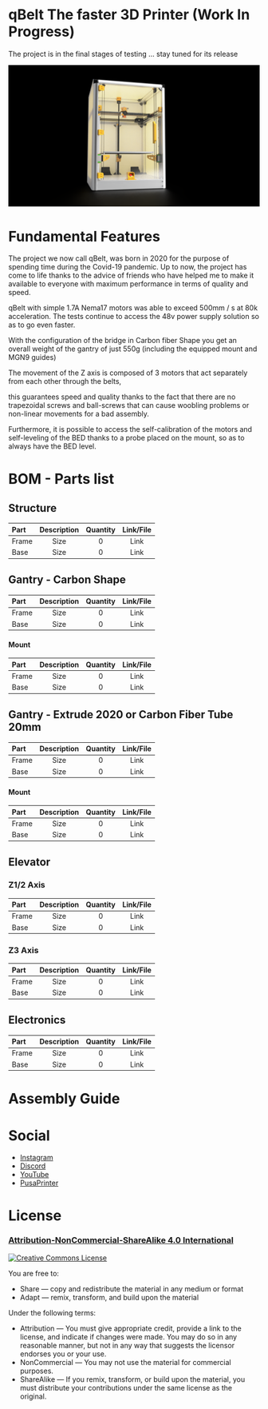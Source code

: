# qBelt The faster 3D Printer (Work In Progress)

The project is in the final stages of testing ... stay tuned for its release

![](IMG/qbelt.png)



# Fundamental Features

The project we now call qBelt, was born in 2020 for the purpose of spending time during the Covid-19 pandemic. 
Up to now, the project has come to life thanks to the advice of friends who have helped me to make it available to everyone with maximum performance in terms of quality and speed.

qBelt with simple 1.7A Nema17 motors was able to exceed 500mm / s at 80k acceleration. 
The tests continue to access the 48v power supply solution so as to go even faster.

With the configuration of the bridge in Carbon fiber Shape you get an overall weight of the gantry of just 550g (including the equipped mount and MGN9 guides)

The movement of the Z axis is composed of 3 motors that act separately from each other through the belts, 

this guarantees speed and quality thanks to the fact that there are no trapezoidal screws and ball-screws that can cause woobling problems or non-linear movements for a bad assembly. 

Furthermore, it is possible to access the self-calibration of the motors and self-leveling of the BED thanks to a probe placed on the mount, so as to always have the BED level.

# BOM - Parts list

## Structure

| Part  |      Description      | Quantity | Link/File | 
| :---         |     :---:      |     :---:     |  :---: |
| Frame   | Size          | 0             |  Link  |
| Base    | Size           | 0             |  Link  |

## Gantry - Carbon Shape

| Part  |      Description      | Quantity | Link/File | 
| :---         |     :---:      |     :---:     |  :---: |
| Frame   | Size          | 0             |  Link  |
| Base    | Size           | 0             |  Link  |

#### Mount

| Part  |      Description      | Quantity | Link/File | 
| :---         |     :---:      |     :---:     |  :---: |
| Frame   | Size          | 0             |  Link  |
| Base    | Size           | 0             |  Link  |

## Gantry - Extrude 2020 or Carbon Fiber Tube 20mm

| Part  |      Description      | Quantity | Link/File | 
| :---         |     :---:      |     :---:     |  :---: |
| Frame   | Size          | 0             |  Link  |
| Base    | Size           | 0             |  Link  |

#### Mount 

| Part  |      Description      | Quantity | Link/File | 
| :---         |     :---:      |     :---:     |  :---: |
| Frame   | Size          | 0             |  Link  |
| Base    | Size           | 0             |  Link  |

## Elevator 

### Z1/2 Axis 

| Part  |      Description      | Quantity | Link/File | 
| :---         |     :---:      |     :---:     |  :---: |
| Frame   | Size          | 0             |  Link  |
| Base    | Size           | 0             |  Link  |

### Z3 Axis

| Part  |      Description      | Quantity | Link/File | 
| :---         |     :---:      |     :---:     |  :---: |
| Frame   | Size          | 0             |  Link  |
| Base    | Size           | 0             |  Link  |

## Electronics

| Part  |      Description      | Quantity | Link/File | 
| :---         |     :---:      |     :---:     |  :---: |
| Frame   | Size          | 0             |  Link  |
| Base    | Size           | 0             |  Link  |

# Assembly Guide

# Social

- [Instagram](https://www.instagram.com/faq_t0tum/)
- [Discord](https://discord.gg/3S2ZAGSf)
- [YouTube](https://www.youtube.com/channel/UCHJ_528ZI0BcSU-QA8kIJlg)
- [PusaPrinter](https://www.prusaprinters.org/social/218145-faqtotum/about)


# License 
### [Attribution-NonCommercial-ShareAlike 4.0 International](http://creativecommons.org/licenses/by-nc-sa/4.0/)
<a rel="license" href="http://creativecommons.org/licenses/by-nc-sa/4.0/"><img alt="Creative Commons License" style="border-width:0" src="https://i.creativecommons.org/l/by-nc-sa/4.0/88x31.png" /></a><br />

You are free to:
- Share — copy and redistribute the material in any medium or format
- Adapt — remix, transform, and build upon the material

Under the following terms:
- Attribution — You must give appropriate credit, provide a link to the license, and indicate if changes were made. You may do so in any reasonable manner, but not in any way that suggests the licensor endorses you or your use.
- NonCommercial — You may not use the material for commercial purposes.
- ShareAlike — If you remix, transform, or build upon the material, you must distribute your contributions under the same license as the original.
